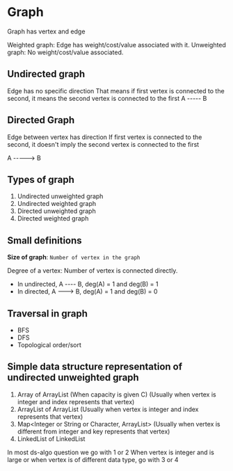 # Graph

Graph has vertex and edge

Weighted graph: Edge has weight/cost/value associated with it.
Unweighted graph: No weight/cost/value associated.

## Undirected graph
Edge has no specific direction
That means if first vertex is connected to the second, it means the second vertex is connected to the first
A ----- B

## Directed Graph
Edge between vertex has direction
If first vertex is connected to the second, it doesn't imply the second vertex is connected to the first

A -----> B

## Types of graph
1. Undirected unweighted graph
2. Undirected weighted graph 
3. Directed unweighted graph 
4. Directed weighted graph


## Small definitions
**Size of graph**: `Number of vertex in the graph`

Degree of a vertex: Number of vertex is connected directly.
* In undirected, A ---- B, deg(A) = 1 and deg(B) = 1
* In directed,   A ---> B, deg(A) = 1 and deg(B) = 0

## Traversal in graph
* BFS
* DFS
* Topological order/sort


## Simple data structure representation of undirected unweighted graph

1. Array of ArrayList (When capacity is given C) (Usually when vertex is integer and index represents that vertex)
2. ArrayList of ArrayList (Usually when vertex is integer and index represents that vertex)
3. Map<Integer or String or Character, ArrayList> (Usually when vertex is different from integer and key represents that vertex)
4. LinkedList of LinkedList

In most ds-algo question we go with 1 or 2
When vertex is integer and is large or when vertex is of different data type, go with 3 or 4